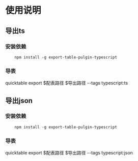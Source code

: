 
# 使用说明

## 导出ts
### 安装依赖

```shell
	npm install -g export-table-pulgin-typescript
```

### 导表
quicktable export $配表路径 $导出路径 --tags typescript:ts

## 导出json
### 安装依赖

```shell
	npm install -g export-table-pulgin-typescript
```

### 导表
quicktable export $配表路径 $导出路径 --tags typescript:json
